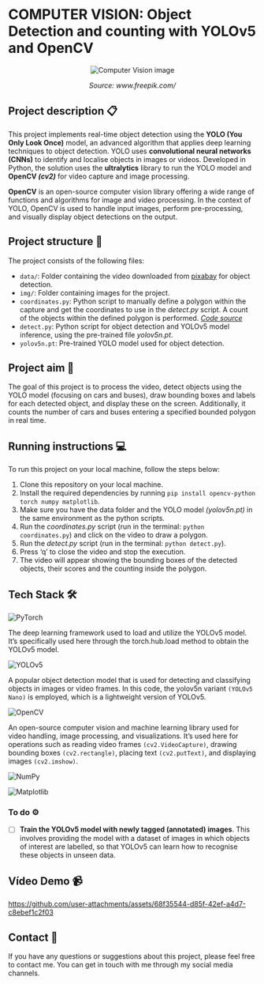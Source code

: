 # COMPUTER VISION: Object Detection and counting with YOLOv5 and OpenCV

<p align="center">
  <img src="img/image.jpg" alt="Computer Vision image">
</p>
<p align="center"><em>Source: www.freepik.com/</em></p>

## Project description 📋

This project implements real-time object detection using the **YOLO (You Only Look Once)** model, an advanced algorithm that applies deep learning techniques to object detection. YOLO uses **convolutional neural networks (CNNs)** to identify and localise objects in images or videos. Developed in Python, the solution uses the **ultralytics** library to run the YOLO model and **OpenCV *(cv2)*** for video capture and image processing.

**OpenCV** is an open-source computer vision library offering a wide range of functions and algorithms for image and video processing. In the context of YOLO, OpenCV is used to handle input images, perform pre-processing, and visually display object detections on the output.

## Project structure 📂

The project consists of the following files:

- ``data/``: Folder containing the video downloaded from [pixabay](https://pixabay.com/) for object detection.
- ``img/``: Folder containing images for the project.
- ``coordinates.py``: Python script to manually define a polygon within the capture and get the coordinates to use in the *detect.py* script. A count of the objects within the defined polygon is performed. *[Code source](https://www.youtube.com/watch?v=sy8uRDZw8pk&t=20s)*
- ``detect.py``: Python script for object detection and YOLOv5 model inference, using the pre-trained file *yolov5n.pt*.
- ``yolov5n.pt``: Pre-trained YOLO model used for object detection.

## Project aim 🎯

The goal of this project is to process the video, detect objects using the YOLO model (focusing on cars and buses), draw bounding boxes and labels for each detected object, and display these on the screen. Additionally, it counts the number of cars and buses entering a specified bounded polygon in real time.

## Running instructions 💻

To run this project on your local machine, follow the steps below:

1. Clone this repository on your local machine.
2. Install the required dependencies by running ``pip install opencv-python torch numpy matplotlib``.
3. Make sure you have the data folder and the YOLO model *(yolov5n.pt)* in the same environment as the python scripts. 
4. Run the *coordinates.py* script (run in the terminal: ``python coordinates.py``) and click on the video to draw a polygon.
5. Run the *detect.py* script (run in the terminal: ``python detect.py``).
6. Press ‘q’ to close the video and stop the execution.
7. The video will appear showing the bounding boxes of the detected objects, their scores and the counting inside the polygon.

## Tech Stack 🛠️

![PyTorch](https://img.shields.io/badge/PyTorch-EE4C2C?style=for-the-badge&logo=pytorch&logoColor=white)

The deep learning framework used to load and utilize the YOLOv5 model. It’s specifically used here through the torch.hub.load method to obtain the YOLOv5 model.

![YOLOv5](https://img.shields.io/badge/YOLOv5-FF6F00?style=for-the-badge&logo=github&logoColor=white)

A popular object detection model that is used for detecting and classifying objects in images or video frames. In this code, the yolov5n variant ``(YOLOv5 Nano)`` is employed, which is a lightweight version of YOLOv5.

![OpenCV](https://img.shields.io/badge/OpenCV-5C3EE8?style=for-the-badge&logo=opencv&logoColor=white)

An open-source computer vision and machine learning library used for video handling, image processing, and visualizations. It’s used here for operations such as reading video frames ``(cv2.VideoCapture)``, drawing bounding boxes ``(cv2.rectangle)``, placing text ``(cv2.putText)``, and displaying images ``(cv2.imshow)``.

![NumPy](https://img.shields.io/badge/NumPy-013243?style=for-the-badge&logo=numpy&logoColor=white)

![Matplotlib](https://img.shields.io/badge/Matplotlib-003B57?style=for-the-badge&logo=matplotlib&logoColor=white)

### To do ⚙️

- [ ] **Train the YOLOv5 model with newly tagged (annotated) images**. This involves providing the model with a dataset of images in which objects of interest are labelled, so that YOLOv5 can learn how to recognise these objects in unseen data.

## Vídeo Demo 📹

https://github.com/user-attachments/assets/68f35544-d85f-42ef-a4d7-c8ebef1c2f03

## Contact 📧
If you have any questions or suggestions about this project, please feel free to contact me. You can get in touch with me through my social media channels.
